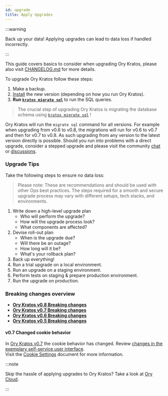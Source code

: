 ```yaml
---
id: upgrade
title: Apply Upgrades
---
```


:::warning

Back up your data! Applying upgrades can lead to data loss if handled
incorrectly.

:::

This guide covers basics to consider when upgrading Ory Kratos, please also
visit [CHANGELOG.md](https://github.com/ory/kratos/blob/master/CHANGELOG.md) for
more details.

To upgrade Ory Kratos follow these steps:

1. Make a backup.
1. [Install](../install.md) the new version (depending on how you run Ory
   Kratos).
1. **Run [`kratos migrate sql`](../cli/kratos-migrate-sql.md)** to run the SQL
   queries.

> The crucial step of upgrading Ory Kratos is migrating the database schema
> using [`kratos migrate sql`](../cli/kratos-migrate-sql.md) !

Ory Kratos will run the `migrate sql` command for all versions. For example when
upgrading from v0.6 to v0.8, the migrations will run for v0.6 to v0.7 and then
for v0.7 to v0.8. As such upgrading from any version to the latest version
directly is possible. Should you run into problems with a direct upgrade,
consider a stepped upgrade and please visit the community
[chat](https://slack.ory.sh/) or
[discussions](https://github.com/ory/kratos/discussions).

### Upgrade Tips

Take the following steps to ensure no data loss:

> Please note: These are recommendations and should be used with other Ops best
> practices. The steps required for a smooth and secure upgrade process may vary
> with different setups, tech stacks, and environments.

1. Write down a high-level upgrade plan
   - Who will perform the upgrade?
   - How will the upgrade process look?
   - What components are affected?
1. Devise roll-out plan
   - When is the upgrade due?
   - Will there be an outage?
   - How long will it be?
   - What's your rollback plan?
1. Back up everything!
1. Run a trial upgrade on a local environment.
1. Run an upgrade on a staging environment.
1. Perform tests on staging & prepare production environment.
1. Run the upgrade on production.

### Breaking changes overview

- **[Ory Kratos v0.8 Breaking changes](https://github.com/ory/kratos/blob/v0.8.0-alpha.1/CHANGELOG.md#breaking-changes)**
- **[Ory Kratos v0.7 Breaking changes](https://github.com/ory/kratos/blob/v0.7.0-alpha.1/CHANGELOG.md#breaking-changes)**
- **[Ory Kratos v0.6 Breaking changes](https://github.com/ory/kratos/blob/v0.6.0-alpha.1/CHANGELOG.md#breaking-changes)**
- **[Ory Kratos v0.5 Breaking changes](https://github.com/ory/kratos/blob/v0.5.0-alpha.1/CHANGELOG.md#breaking-changes)**

#### v0.7 Changed cookie behavior

In
[Ory Kratos v0.7](https://github.com/ory/kratos/blob/v0.7.0-alpha.1/CHANGELOG.md#breaking-changes)
the cookie behavior has changed. Review
[changes in the exemplary self-service user interface](https://github.com/ory/kratos-selfservice-ui-node/commit/e7fa292968111e06401fcfc9b1dd0e8e285a4d87).  
Visit the
[Cookie Settings](https://www.ory.sh/kratos/docs/guides/multi-domain-cookies/#cookies)
document for more information.

:::note

Skip the hassle of applying upgrades to Ory Kratos? Take a look at
[Ory Cloud](https://www.ory.sh/docs).

:::
